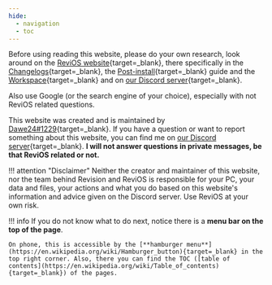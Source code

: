 ```yaml
---
hide:
  - navigation
  - toc
---
```


<style>
    div.admonition p:not(.admonition-title) {
        font-size: 150%;
    }
</style>

Before using reading this website, please do your own research, look around on the [ReviOS website](https://www.revi.cc/){target=_blank}, there specifically in the [Changelogs](https://www.revi.cc/revios/download/changelog){target=_blank}, the [Post-install](https://www.revi.cc/revios/post-install){target=_blank} guide and the [Workspace](https://www.revi.cc/revios/workspace){target=_blank} and on [our Discord server](https://discord.gg/962y4pU){target=_blank}.

Also use Google (or the search engine of your choice), especially with not ReviOS related questions.

This website was created and is maintained by [Dawe24#1229](https://discord.com/users/310497849274007553){target=_blank}. If you have a question or want to report something about this website, you can find me on [our Discord server](https://discord.gg/962y4pU){target=_blank}. **I will not answer questions in private messages, be that ReviOS related or not.**

!!! attention "Disclaimer"
    Neither the creator and maintainer of this website, nor the team behind Revision and ReviOS is responsible for your PC, your data and files, your actions and what you do based on this website's information and advice given on the Discord server. Use ReviOS at your own risk.

!!! info 
    If you do not know what to do next, notice there is a **menu bar on the top of the page**.

    On phone, this is accessible by the [**hamburger menu**](https://en.wikipedia.org/wiki/Hamburger_button){target=_blank} in the top right corner. Also, there you can find the TOC ([table of contents](https://en.wikipedia.org/wiki/Table_of_contents){target=_blank}) of the pages.
